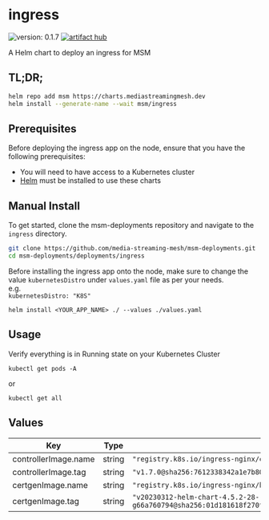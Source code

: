 # ingress

![version: 0.1.7](https://img.shields.io/badge/version-0.1.7-informational?style=flat-square) [![artifact hub](https://img.shields.io/badge/artifact%20hub-ingress-informational?style=flat-square)](https://artifacthub.io/packages/helm/media-streaming-mesh/ingress)

A Helm chart to deploy an ingress for MSM

## TL;DR;

```bash
helm repo add msm https://charts.mediastreamingmesh.dev
helm install --generate-name --wait msm/ingress
```

## Prerequisites

Before deploying the ingress app on the node, ensure that you have the following prerequisites:

- You will need to have access to a Kubernetes cluster<br>
- [Helm](https://helm.sh) must be installed to use these charts<br>

## Manual Install

To get started, clone the msm-deployments repository and navigate to the `ingress` directory.

```sh
git clone https://github.com/media-streaming-mesh/msm-deployments.git
cd msm-deployments/deployments/ingress
```

Before installing the ingress app onto the node, make sure to change the value `kubernetesDistro` under `values.yaml` file as per your needs. <br>
e.g. <br>
`kubernetesDistro: "K8S"`

`helm install <YOUR_APP_NAME> ./ --values ./values.yaml`

## Usage

Verify everything is in Running state on your Kubernetes Cluster

`kubectl get pods -A`

or

`kubectl get all`

## Values

| Key                  | Type   | Default                                                                                                              | Description |
| -------------------- | ------ | -------------------------------------------------------------------------------------------------------------------- | ----------- |
| controllerImage.name | string | `"registry.k8s.io/ingress-nginx/controller"`                                                                         |             |
| controllerImage.tag  | string | `"v1.7.0@sha256:7612338342a1e7b8090bef78f2a04fffcadd548ccaabe8a47bf7758ff549a5f7"`                                   |             |
| certgenImage.name    | string | `"registry.k8s.io/ingress-nginx/kube-webhook-certgen"`                                                               |             |
| certgenImage.tag     | string | `"v20230312-helm-chart-4.5.2-28-g66a760794@sha256:01d181618f270f2a96c04006f33b2699ad3ccb02da48d0f89b22abce084b292f"` |             |
